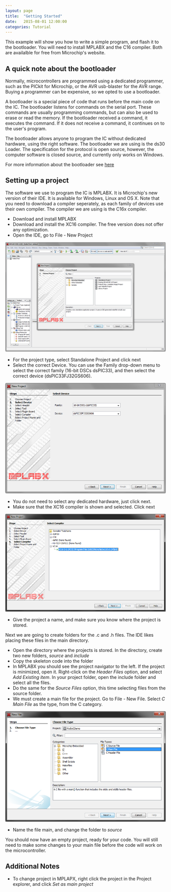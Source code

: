 ```yaml
---
layout: page
title:  "Getting Started"
date:   2015-08-01 12:00:00
categories: Tutorial
---
```


This example will show you how to write a simple program, and flash it to the bootloader. You will need to install MPLABX and the C16 compiler. Both are availalble for free from Microchip's website.

A quick note about the bootloader
---------------------------------

Normally, microcontrollers are programmed using a dedicated programmer, such as the PICkit for Microchip, or the AVR usb-blaster for the AVR range. Buying a programmer can be expensive, so we opted to use a bootloader.

A bootloader is a special piece of code that runs before the main code on the IC. The bootloader listens for commands on the serial port. These commands are usually programming commands, but can also be used to erase or read the memory. If the bootloader received a command, it executes the command. If it does not receive a command, it continues on to the user's program.

The bootloader allows anyone to program the IC without dedicated hardware, using the right software. The bootloader we are using is the ds30 Loader. The specification for the protocol is open source, however, the computer software is closed source, and currently only works on Windows. 	

For more information about the bootloader see [here](bootloader)



Setting up a project
--------------------
The software we use to program the IC is MPLABX. It is Microchip's new version of their IDE. It is available for Windows, Linux and OS X. Note that you need to download a compiler seperately, as each family of devices use their own compiler. The compiler we are using is the C16x compiler.

* Download and install MPLABX
* Download and install the XC16 compiler. The free version does not offer any optimization.
* Open the IDE, go to File - New Project

![Screeshot pf MPLABX, showing new Project Screen](./images/tutorial/1_new_project.png)

* For the project type, select Standalone Project and click next
* Select the correct Device. You can use the Family drop-down menu to select the correct family (16-bit DSCs dsPIC33), and then select the correct device (dsPIC33FJ32GS606).

![Screeshot showing device Name](./images/tutorial/2_device_name.png)

* You do not need to select any dedicated hardware, just click next.
* Make sure that the XC16 compiler is shown and selected. Click next

![Screeshot: Selecting the correct Compiler](./images/tutorial/3_compiler.png)

* Give the project a name, and make sure you know where the project is stored.

Next we are going to create folders for the .c and .h files. The IDE likes placing these files in the main directory.

* Open the directory where the projects is stored. In the directory, create two new folders, _source_ and _include_
* Copy the skeleton code into the folder
* In MPLABX you should see the project navigator to the left. If the project is minimized, open it. Right-click on the _Header Files_ option, and select _Add Existing item_. In your project folder, open the include folder and select all the files.
* Do the same for the _Source Files_ option, this time selecting files from the source folder.
* We must create a main file for the project. Go to File - New File. Select _C Main File_ as the type, from the C category.

![Screeshot: Adding a new File](./images/tutorial/4_new_file.png)

* Name the file main, and change the folder to _source_

You should now have an empty project, ready for your code. You will still need to make some changes to your main file before the code will work on the microcontroller.

Additional Notes
----------------
* To change project in MPLAPX, right click the project in the Project explorer, and click _Set as main project_
				
